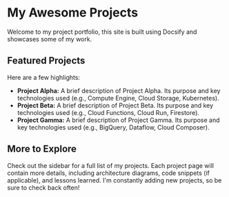 # My Awesome Projects

Welcome to my project portfolio, this site is built using Docsify and showcases some of my work.

## Featured Projects

Here are a few highlights:

* **Project Alpha:**  A brief description of Project Alpha.  Its purpose and key technologies used (e.g., Compute Engine, Cloud Storage, Kubernetes).
* **Project Beta:** A brief description of Project Beta. Its purpose and key technologies used (e.g., Cloud Functions, Cloud Run, Firestore).
* **Project Gamma:**  A brief description of Project Gamma.  Its purpose and key technologies used (e.g., BigQuery, Dataflow, Cloud Composer).


## More to Explore

Check out the sidebar for a full list of my projects. Each project page will contain more details, including architecture diagrams, code snippets (if applicable), and lessons learned.  I'm constantly adding new projects, so be sure to check back often!
